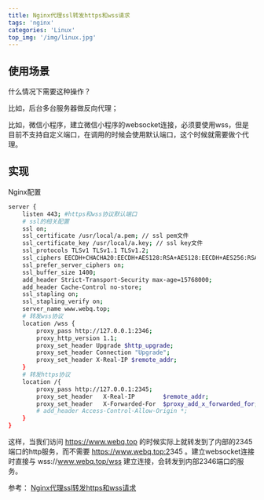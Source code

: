 ```yaml
---
title: Nginx代理ssl转发https和wss请求
tags: 'nginx'
categories: 'Linux'
top_img: '/img/linux.jpg'
---
```


## 使用场景

什么情况下需要这种操作？

比如，后台多台服务器做反向代理；

比如，微信小程序，建立微信小程序的websocket连接，必须要使用wss，但是目前不支持自定义端口，在调用的时候会使用默认端口，这个时候就需要做个代理。

## 实现
Nginx配置
``` bash
server {
    listen 443; #https和wss协议默认端口
    # ssl的相关配置
    ssl on;
    ssl_certificate /usr/local/a.pem; // ssl pem文件
    ssl_certificate_key /usr/local/a.key; // ssl key文件
    ssl_protocols TLSv1 TLSv1.1 TLSv1.2;
    ssl_ciphers EECDH+CHACHA20:EECDH+AES128:RSA+AES128:EECDH+AES256:RSA+AES256:EECDH+3DES:RSA+3DES:!MD5;
    ssl_prefer_server_ciphers on;
    ssl_buffer_size 1400;
    add_header Strict-Transport-Security max-age=15768000;
    add_header Cache-Control no-store;
    ssl_stapling on;
    ssl_stapling_verify on;
    server_name www.webq.top;
    # 转发wss协议
    location /wss {
        proxy_pass http://127.0.0.1:2346;
        proxy_http_version 1.1;
        proxy_set_header Upgrade $http_upgrade;
        proxy_set_header Connection "Upgrade";
        proxy_set_header X-Real-IP $remote_addr;
    }
    # 转发https协议
    location /{
        proxy_pass http://127.0.0.1:2345;
        proxy_set_header   X-Real-IP        $remote_addr;
        proxy_set_header   X-Forwarded-For  $proxy_add_x_forwarded_for;
        # add_header Access-Control-Allow-Origin *;
    }
}
```

这样，当我们访问 <a href="https://swoole.app/">https://</a>www.webq.top 的时候实际上就转发到了内部的2345端口的http服务，而不需要 <a href="https://swoole.app:9502/">https://www.webq.top:2</a>345 。建立websocket连接时直接与 wss://www.webq.top/wss 建立连接，会转发到内部2346端口的服务。


参考：
<a href="https://www.goozp.com/article/69.html" target="_blank">Nginx代理ssl转发https和wss请求</a>
    